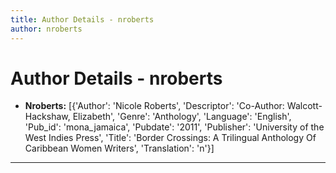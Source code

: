 ```yaml
---
title: Author Details - nroberts
author: nroberts
---
```


# Author Details - nroberts

<ul>
    <li><strong>Nroberts:</strong> [{'Author': 'Nicole Roberts', 'Descriptor': 'Co-Author: Walcott-Hackshaw, Elizabeth', 'Genre': 'Anthology', 'Language': 'English', 'Pub_id': 'mona_jamaica', 'Pubdate': '2011', 'Publisher': 'University of the West Indies Press', 'Title': 'Border Crossings: A Trilingual Anthology Of Caribbean Women Writers', 'Translation': 'n'}]</li>
</ul>
<hr>